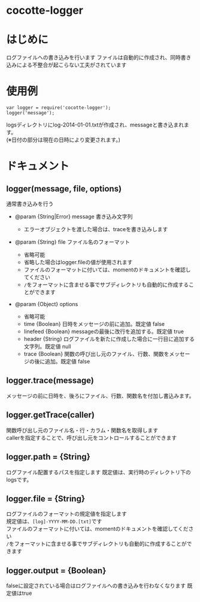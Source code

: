cocotte-logger
======

# はじめに

ログファイルへの書き込みを行います
ファイルは自動的に作成され、同時書き込みによる不整合が起こらない工夫がされています

# 使用例

```
var logger = require('cocotte-logger');
logger('message');
```

logsディレクトリにlog-2014-01-01.txtが作成され、messageと書き込まれます。  
 (※日付の部分は現在の日時により変更されます。)


# ドキュメント

## logger(message, file, options)

通常書き込みを行う

 + @param {String|Error} message 書き込み文字列

    + エラーオブジェクトを渡した場合は、traceを書き込みします

 + @param {String} file ファイル名のフォーマット

    + 省略可能
    + 省略した場合はlogger.fileの値が使用されます
    + ファイルのフォーマットに付いては、momentのドキュメントを確認してください
    + `/`をフォーマットに含ませる事でサブディレクトリも自動的に作成することができます
    
 + @param {Object} options

    + 省略可能
    + time     {Boolean} 日時をメッセージの前に追加。既定値 false
    + linefeed {Boolean} messageの最後に改行を追加する。既定値 true
    + header   {String}  ログファイルを新たに作成した場合に一行目に追加する文字列。既定値 null
    + trace    {Boolean} 関数の呼び出し元のファイル、行数、関数をメッセージの後に追加。既定値 false

## logger.trace(message)

メッセージの前に日時を、後ろにファイル、行数、関数名を付加し書込みます。


## logger.getTrace(caller)

関数呼び出し元のファイル名・行・カラム・関数名を取得します  
callerを指定することで、呼び出し元をコントロールすることができます

## logger.path = {String}

ログファイル配置するパスを指定します
既定値は、実行時のディレクトリ下のlogsです。

## logger.file = {String}

ログファイルのフォーマットの規定値を指定します  
規定値は、`[log]-YYYY-MM-DD.[txt]`です  
ファイルのフォーマットに付いては、momentのドキュメントを確認してください  
`/`をフォーマットに含ませる事でサブディレクトリも自動的に作成することができます

## logger.output = {Boolean}

falseに設定されている場合はログファイルへの書き込みを行わなくなります
既定値はtrue

